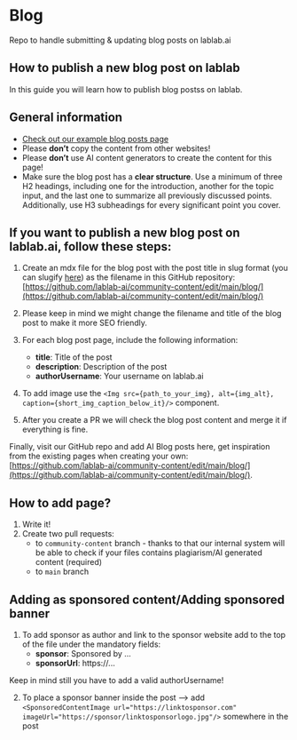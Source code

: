 # Blog

Repo to handle submitting & updating blog posts on lablab.ai

## How to publish a new blog post on lablab

In this guide you will learn how to publish blog postss on lablab.

## General information

- [Check out our example blog posts page](https://github.com/lablab-ai/community-content/blob/main/blog/en/ai-in-business-how-use-ai-to-stay-ahead-of-the-competition.mdx)
- Please **don’t** copy the content from other websites!
- Please **don’t** use AI content generators to create the content for this page!
- Make sure the blog post has a **clear structure**. Use a minimum of three H2 headings, including one for the introduction, another for the topic input, and the last one to summarize all previously discussed points. Additionally, use H3 subheadings for every significant point you cover.

## If you want to publish a new blog post on lablab.ai, follow these steps:

1. Create an mdx file for the blog post with the post title in slug format (you can slugify [here](https://slugify.online/)) as the filename in this GitHub repository: [https://github.com/lablab-ai/community-content/edit/main/blog/](https://github.com/lablab-ai/community-content/edit/main/blog/)

2. Please keep in mind we might change the filename and title of the blog post to make it more SEO friendly.

3. For each blog post page, include the following information:

   - **title**: Title of the post
   - **description**: Description of the post
   - **authorUsername**: Your username on lablab.ai

4. To add image use the `<Img src={path_to_your_img}, alt={img_alt}, caption={short_img_caption_below_it}/>` component.

5. After you create a PR we will check the blog post content and merge it if everything is fine.

Finally, visit our GitHub repo and add AI Blog posts here, get inspiration from the existing pages when creating your own: [https://github.com/lablab-ai/community-content/edit/main/blog/](https://github.com/lablab-ai/community-content/edit/main/blog/).

## How to add page?

1. Write it!
2. Create two pull requests:
   - to `community-content` branch - thanks to that our internal system will be able to check if your files contains plagiarism/AI generated content (required)
   - to `main` branch

## Adding as sponsored content/Adding sponsored banner

1. To add sponsor as author and link to the sponsor website add to the top of the file under the mandatory fields:
   - **sponsor**: Sponsored by ...
   - **sponsorUrl**: https://...

Keep in mind still you have to add a valid authorUsername!

2. To place a sponsor banner inside the post --> add `<SponsoredContentImage url="https://linktosponsor.com" imageUrl="https://sponsor/linktosponsorlogo.jpg"/>` somewhere in the post
